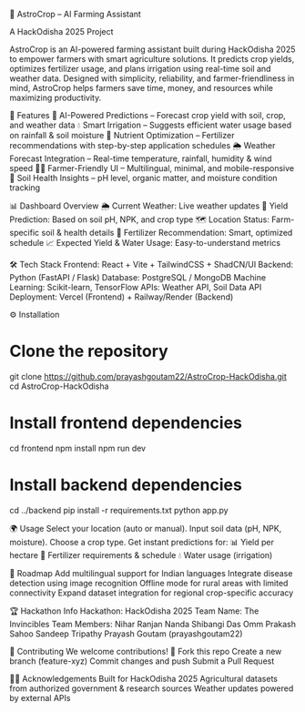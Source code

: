 🌱 AstroCrop – AI Farming Assistant

A HackOdisha 2025 Project

AstroCrop is an AI-powered farming assistant built during HackOdisha 2025 to empower farmers with smart agriculture solutions. It predicts crop yields, optimizes fertilizer usage, and plans irrigation using real-time soil and weather data. Designed with simplicity, reliability, and farmer-friendliness in mind, AstroCrop helps farmers save time, money, and resources while maximizing productivity.

🚀 Features
🤖 AI-Powered Predictions – Forecast crop yield with soil, crop, and weather data
💧 Smart Irrigation – Suggests efficient water usage based on rainfall & soil moisture
🧪 Nutrient Optimization – Fertilizer recommendations with step-by-step application schedules
🌦 Weather Forecast Integration – Real-time temperature, rainfall, humidity & wind speed
🧑‍🌾 Farmer-Friendly UI – Multilingual, minimal, and mobile-responsive
🌱 Soil Health Insights – pH level, organic matter, and moisture condition tracking

📊 Dashboard Overview
🌦 Current Weather: Live weather updates
🌾 Yield Prediction: Based on soil pH, NPK, and crop type
🗺 Location Status: Farm-specific soil & health details
🧪 Fertilizer Recommendation: Smart, optimized schedule
📈 Expected Yield & Water Usage: Easy-to-understand metrics

🛠 Tech Stack
Frontend: React + Vite + TailwindCSS + ShadCN/UI
Backend: Python (FastAPI / Flask)
Database: PostgreSQL / MongoDB
Machine Learning: Scikit-learn, TensorFlow
APIs: Weather API, Soil Data API
Deployment: Vercel (Frontend) + Railway/Render (Backend)

⚙️ Installation

# Clone the repository

git clone https://github.com/prayashgoutam22/AstroCrop-HackOdisha.git
cd AstroCrop-HackOdisha

# Install frontend dependencies

cd frontend
npm install
npm run dev

# Install backend dependencies

cd ../backend
pip install -r requirements.txt
python app.py

🌍 Usage
Select your location (auto or manual).
Input soil data (pH, NPK, moisture).
Choose a crop type.
Get instant predictions for:
📊 Yield per hectare
🌱 Fertilizer requirements & schedule
💧 Water usage (irrigation)

📌 Roadmap
Add multilingual support for Indian languages
Integrate disease detection using image recognition
Offline mode for rural areas with limited connectivity
Expand dataset integration for regional crop-specific accuracy

🏆 Hackathon Info
Hackathon: HackOdisha 2025
Team Name: The Invincibles
Team Members:
Nihar Ranjan Nanda
Shibangi Das
Omm Prakash Sahoo
Sandeep Tripathy
Prayash Goutam (prayashgoutam22)

🤝 Contributing
We welcome contributions! 🚀
Fork this repo
Create a new branch (feature-xyz)
Commit changes and push
Submit a Pull Request

👨‍🌾 Acknowledgements
Built for HackOdisha 2025
Agricultural datasets from authorized government & research sources
Weather updates powered by external APIs
